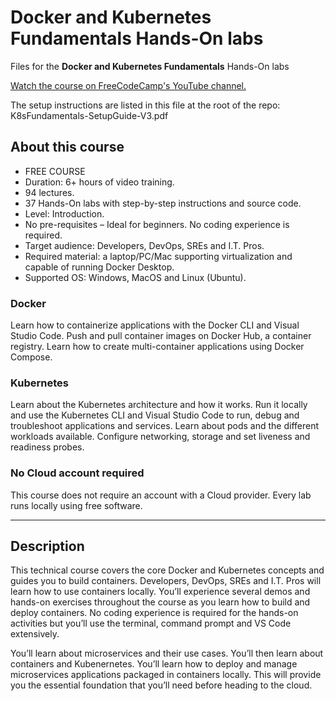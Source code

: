 # Docker and Kubernetes Fundamentals Hands-On labs

Files for the **Docker and Kubernetes Fundamentals** Hands-On labs

[Watch the course on FreeCodeCamp's YouTube channel.](https://www.youtube.com/watch?v=kTp5xUtcalw "Watch the course")

The setup instructions are listed in this file at the root of the repo: K8sFundamentals-SetupGuide-V3.pdf

## About this course

- FREE COURSE
- Duration: 6+ hours of video training.
- 94 lectures.
- 37 Hands-On labs with step-by-step instructions and source code.
- Level: Introduction.
- No pre-requisites – Ideal for beginners. No coding experience is required.
- Target audience: Developers, DevOps, SREs and I.T. Pros.
- Required material: a laptop/PC/Mac supporting virtualization and capable of running Docker Desktop.
- Supported OS: Windows, MacOS and Linux (Ubuntu).

### Docker

Learn how to containerize applications with the Docker CLI and Visual Studio Code. Push and pull container images on Docker Hub, a container registry. Learn how to create multi-container applications using Docker Compose.​

### Kubernetes

Learn about the Kubernetes architecture and how it works. Run it locally and use the Kubernetes CLI and Visual Studio Code to run, debug and troubleshoot applications and services. Learn about pods and the different workloads available. Configure networking, storage and set liveness and readiness probes.

### No Cloud account required

This course does not require an account with a Cloud provider. Every lab runs locally using free software.

---

## Description

This technical course covers the core Docker and Kubernetes concepts and guides you to build containers. Developers, DevOps, SREs and I.T. Pros will learn how to use containers locally. You’ll experience several demos and hands-on exercises throughout the course as you learn how to build and deploy containers. No coding experience is required for the hands-on activities but you’ll use the terminal, command prompt and VS Code extensively.

You’ll learn about microservices and their use cases. You’ll then learn about containers and Kubenernetes. You’ll learn how to deploy and manage microservices applications packaged in containers locally. This will provide you the essential foundation that you’ll need before heading to the cloud.


